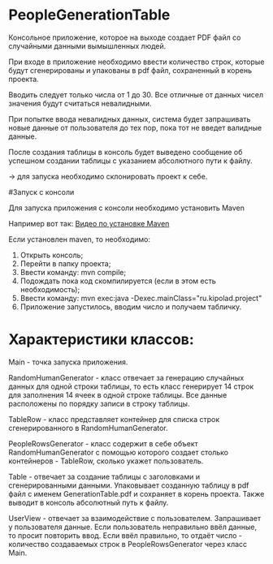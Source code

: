 # PeopleGenerationTable
Консольное приложение, которое на выходе создает PDF файл со случайными данными вымышленных людей.

При входе в приложение необходимо ввести количество строк, которые будут сгенерированы и упакованы в pdf файл, сохраненный в корень проекта.

Вводить следует только числа от 1 до 30. Все отличные от данных чисел значения будут считаться невалидными.

При попытке ввода невалидных данных, система будет запрашивать новые данные от пользователя до тех пор, пока тот не введет валидные данные.

После создания таблицы в консоль будет выведено сообщение об успешном создании таблицы с указанием абсолютного пути к файлу.

-> для запуска необходимо склонировать проект к себе.

#Запуск с консоли

Для запуска приложения с консоли необходимо установить Maven 

Например вот так: [Видео по установке Maven](https://www.youtube.com/watch?v=R9f2RLZRdFk&t=134s&ab_channel=ProgramonYouTube)

Если установлен maven, то необходимо:
1. Открыть консоль;
2. Перейти в папку проекта;
3. Ввести команду: mvn compile;
4. Подождать пока код скомпилируется (если в этом есть необходимость);
5. Ввести команду: mvn exec:java -Dexec.mainClass="ru.kipolad.project"
6. Приложение запустилось, вводим число и получаем табличку.

# Характеристики классов:

Main - точка запуска приложения.

RandomHumanGenerator - класс отвечает за генерацию случайных данных для одной строки таблицы, то есть класс генерирует 14 строк для заполнения 14 ячеек в одной строке таблицы. Все данные расположены по порядку записи в строку таблицы.

TableRow - класс представляет контейнер для списка строк сгенерированного в RandomHumanGenerator.

PeopleRowsGenerator - класс содержит в себе объект RandomHumanGenerator с помощью которого создает столько контейнеров - TableRow, сколько укажет пользователь. 

Table - отвечает за создание таблицы с заголовками и сгенерированными данными. Упаковывает созданную таблицу в pdf файл с именем GenerationTable.pdf и сохраняет в корень проекта. Также выводит в консоль абсолютный путь к файлу.

UserView - отвечает за взаимодействие с пользователем. Запрашивает у пользователя данные. Если пользователь неправильно ввёл данные, то просит повторить ввод. Если ввёл правильно, то отдаёт число - количество создаваемых строк в PeopleRowsGenerator через класс Main.